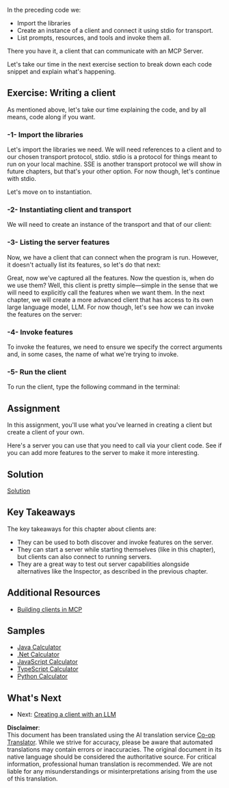 <!--
CO_OP_TRANSLATOR_METADATA:
{
  "original_hash": "4cc245e2f4ea5db5e2b8c2cd1dadc4b4",
  "translation_date": "2025-07-04T15:14:21+00:00",
  "source_file": "03-GettingStarted/02-client/README.md",
  "language_code": "en"
}
-->
In the preceding code we:

- Import the libraries
- Create an instance of a client and connect it using stdio for transport.
- List prompts, resources, and tools and invoke them all.

There you have it, a client that can communicate with an MCP Server.

Let's take our time in the next exercise section to break down each code snippet and explain what's happening.

## Exercise: Writing a client

As mentioned above, let's take our time explaining the code, and by all means, code along if you want.

### -1- Import the libraries

Let's import the libraries we need. We will need references to a client and to our chosen transport protocol, stdio. stdio is a protocol for things meant to run on your local machine. SSE is another transport protocol we will show in future chapters, but that's your other option. For now though, let's continue with stdio.

Let's move on to instantiation.

### -2- Instantiating client and transport

We will need to create an instance of the transport and that of our client:

### -3- Listing the server features

Now, we have a client that can connect when the program is run. However, it doesn't actually list its features, so let's do that next:

Great, now we've captured all the features. Now the question is, when do we use them? Well, this client is pretty simple—simple in the sense that we will need to explicitly call the features when we want them. In the next chapter, we will create a more advanced client that has access to its own large language model, LLM. For now though, let's see how we can invoke the features on the server:

### -4- Invoke features

To invoke the features, we need to ensure we specify the correct arguments and, in some cases, the name of what we're trying to invoke.

### -5- Run the client

To run the client, type the following command in the terminal:

## Assignment

In this assignment, you'll use what you've learned in creating a client but create a client of your own.

Here's a server you can use that you need to call via your client code. See if you can add more features to the server to make it more interesting.

## Solution

[Solution](./solution/README.md)

## Key Takeaways

The key takeaways for this chapter about clients are:

- They can be used to both discover and invoke features on the server.
- They can start a server while starting themselves (like in this chapter), but clients can also connect to running servers.
- They are a great way to test out server capabilities alongside alternatives like the Inspector, as described in the previous chapter.

## Additional Resources

- [Building clients in MCP](https://modelcontextprotocol.io/quickstart/client)

## Samples 

- [Java Calculator](../samples/java/calculator/README.md)
- [.Net Calculator](../../../../03-GettingStarted/samples/csharp)
- [JavaScript Calculator](../samples/javascript/README.md)
- [TypeScript Calculator](../samples/typescript/README.md)
- [Python Calculator](../../../../03-GettingStarted/samples/python) 

## What's Next

- Next: [Creating a client with an LLM](../03-llm-client/README.md)

**Disclaimer**:  
This document has been translated using the AI translation service [Co-op Translator](https://github.com/Azure/co-op-translator). While we strive for accuracy, please be aware that automated translations may contain errors or inaccuracies. The original document in its native language should be considered the authoritative source. For critical information, professional human translation is recommended. We are not liable for any misunderstandings or misinterpretations arising from the use of this translation.